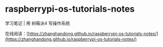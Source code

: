 # raspberrypi-os-tutorials-notes
学习笔记 | 用 树莓派4 写操作系统

在线阅读：[https://zhanghandong.github.io/raspberrypi-os-tutorials-notes/](https://zhanghandong.github.io/raspberrypi-os-tutorials-notes/)
